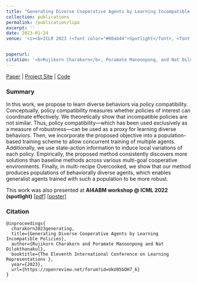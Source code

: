 ```yaml
--- 
title: "Generating Diverse Cooperative Agents by Learning Incompatible Policies" 
collection: publications 
permalink: /publication/lipo
excerpt: '' 
date: 2023-01-24
venue: '<i><b>ICLR 2023 (<font color="#00ab44">Spotlight</font>, <font color="#00ab44">5.65% accept rate</font>, <a href="https://papercopilot.com/statistics/iclr-statistics/iclr-2023-statistics/">tied for 24th highest rated paper</a>)<br>ICML 2022 AI4ABM Workshop (<font color="#00ab44">Spotlight</font>)</b></i>' 


paperurl:  
citation: '<b>Rujikorn Charakorn</b>, Poramate Manoonpong, and Nat Dilokthanakul' 
--- 
```


[Paper](https://openreview.net/forum?id=UkU05GOH7_6) | [Project Site](https://sites.google.com/view/iclr-lipo-2023) | [Code](https://github.com/51616/marl-lipo)

### Summary
In this work, we propose to learn diverse behaviors via policy compatibility. Conceptually, policy compatibility measures whether policies of interest can coordinate effectively. We theoretically show that incompatible policies are not similar. Thus, policy compatibility—which has been used exclusively as a measure of robustness—can be used as a proxy for learning diverse behaviors. Then, we incorporate the proposed objective into a population-based training scheme to allow concurrent training of multiple agents. Additionally, we use state-action information to induce local variations of each policy. Empirically, the proposed method consistently discovers more solutions than baseline methods across various multi-goal cooperative environments. Finally, in multi-recipe Overcooked, we show that our method produces populations of behaviorally diverse agents, which enables generalist agents trained with such a population to be more robust.

This work was also presented at <b>AI4ABM workshop @ ICML 2022 (spotlight)</b> [[pdf](https://openreview.net/pdf?id=a7vLnGKGIjY)] [[poster](/files/posters/LIPO_poster.pdf)]

### Citation
```
@inproceedings{
  charakorn2023generating,
  title={Generating Diverse Cooperative Agents by Learning Incompatible Policies},
  author={Rujikorn Charakorn and Poramate Manoonpong and Nat Dilokthanakul},
  booktitle={The Eleventh International Conference on Learning Representations },
  year={2023},
  url={https://openreview.net/forum?id=UkU05GOH7_6}
}
```

<!-- ### Citation
```
@inproceedings{charakorn2022generating,
  title={Generating Diverse Cooperative Agents by Learning Incompatible Policies},
  author={Charakorn, Rujikorn and Manoonpong, Poramate and Dilokthanakul, Nat},
  booktitle={ICML 2022 Workshop AI for Agent-Based Modelling}
  year={2022}
}
``` -->